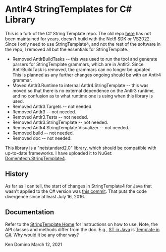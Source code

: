 # Antlr4 StringTemplates for C# Library

This is a fork of the C# String Template repo. The old repo [here](https://github.com/antlr/antlrcs)
has not been maintained for years, doesn't build with the
Net6 SDK or VS2022. Since I only need to use StringTemplate4, and not the rest of
the software in the repo, I removed all but the essentials for StringTemplate.

* Removed AntlrBuildTasks -- this was used to run the tool and generate parsers for StringTemplate grammars,
which are in Antlr3. Since AntlrBuildTask is removed, the grammars can no longer be updated. This is planned
as any further changes ongoing should be with an Antlr4 grammar.
* Moved Antlr3.Runtime to internal Antlr4.StringTemplate -- this was moved so that there is no external
dependence on the Antlr3 runtime, and no confusion as to what runtime one is using when this library is
used.
* Removed Antlr3.Targets -- not needed.
* Removed Antlr3 -- not needed.
* Removed Antlr3.Tests -- not needed.
* Removed Antlr3.StringTemplate -- not needed.
* Removed Antlr4.StringTemplate.Visualizer -- not needed.
* Removed build -- not needed.
* Removed doc -- not needed.

This library is a "netstandard2.0" library, which should be compatible with up-to-date frameworks.
I have uploaded it to NuGet: [Domemtech.StringTemplate4](https://www.nuget.org/packages/Domemtech.StringTemplate4/).

## History

As far as I can tell, the start of changes in StringTemplate4 for Java that wasn't applied to the
C# version was [this commit](https://github.com/antlr/stringtemplate4/commit/452e4015dbe8ddc35d251f344eee1177dabe69ac#diff-54c975bce4cd656ceab1946ed8471b2efeaf7c66d84f6556adfeb475b8b4ef25). That puts the code divergence since
at least July 16, 2016. 

## Documentation

Refer to the [StringTemplate Home](http://www.stringtemplate.org/) for
instructions on how to use. Note, the API classes and methods differ from
the doc. E.g., [ST in Java](https://github.com/antlr/stringtemplate4/blob/master/src/org/stringtemplate/v4/ST.java)
is [Template in C#](https://github.com/kaby76/stringtemplate4cs/blob/main/Antlr4.StringTemplate/Template.cs).
Why would it be any other way?


Ken Domino
March 12, 2021
